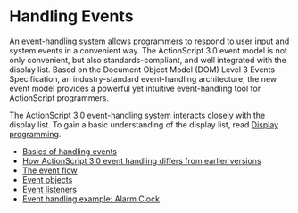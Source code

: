 # Handling Events

An event-handling system allows programmers to respond to user input and system
events in a convenient way. The ActionScript 3.0 event model is not only
convenient, but also standards-compliant, and well integrated with the display
list. Based on the Document Object Model (DOM) Level 3 Events Specification, an
industry-standard event-handling architecture, the new event model provides a
powerful yet intuitive event-handling tool for ActionScript programmers.

The ActionScript 3.0 event-handling system interacts closely with the display
list. To gain a basic understanding of the display list, read
[Display programming](../../display/index.md).

- [Basics of handling events](./basics-of-handling-events.md)
- [How ActionScript 3.0 event handling differs from earlier versions](./how-actionscript-3.0-event-handling-differs-from-earlier-versions.md)
- [The event flow](./the-event-flow.md)
- [Event objects](./event-objects.md)
- [Event listeners](./event-listeners.md)
- [Event handling example: Alarm Clock](./event-handling-example-alarm-clock.md)
